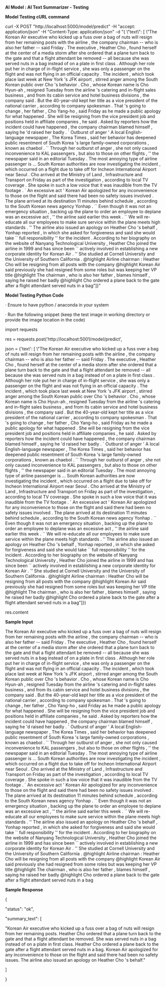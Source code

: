 
**AI Model : AI Text Summarizer - Testing**

**Model Testing cURL command**

curl -X POST "http://localhost:5000/model/predict" -H "accept: application/json" -H "Content-Type: application/json" -d "{ \\"text\\": \[ \\"The Korean Air executive who kicked up a fuss over a bag of nuts will resign from her remaining posts with the airline , the company chairman -- who is also her father -- said Friday . The executive , Heather Cho , found herself at the center of a media storm after she ordered that a plane turn back to the gate and that a flight attendant be removed -- all because she was served nuts in a bag instead of on a plate in first class . Although her role put her in charge of in-flight service , she was only a passenger on the flight and was not flying in an official capacity . The incident , which took place last week at New York 's JFK airport , stirred anger among the South Korean public over Cho 's behavior . Cho , whose Korean name is Cho Hyun-ah , resigned Tuesday from the airline 's catering and in-flight sales business , and from its cabin service and hotel business divisions , the company said . But the 40-year-old kept her title as a vice president of the national carrier , according to company spokesman . That 's going to change , her father , Cho Yang-ho , said Friday as he made a public apology for what happened . She will be resigning from the vice president job and positions held in affiliate companies , he said . Asked by reporters how the incident could have happened , the company chairman blamed himself , saying he 'd raised her badly . \` Outburst of anger ' A local English-language newspaper , The Korea Times , said her behavior has deepened public resentment of South Korea 's large family-owned corporations , known as chaebol . \`\` Through her outburst of anger , she not only caused inconvenience to KAL passengers , but also to those on other flights , '' the newspaper said in an editorial Tuesday . The most annoying type of airline passenger is ... South Korean authorities are now investigating the incident , which occurred on a flight due to take off for Incheon International Airport near Seoul . Cho arrived at the Ministry of Land , Infrastructure and Transport on Friday as part of the investigation , according to local TV coverage . She spoke in such a low voice that it was inaudible from the TV footage . \` An excessive act ' Korean Air apologized for any inconvenience to those on the flight and said there had been no safety issues involved . The plane arrived at its destination 11 minutes behind schedule , according to the South Korean news agency Yonhap . \`\` Even though it was not an emergency situation , backing up the plane to order an employee to deplane was an excessive act , '' the airline said earlier this week . \`\` We will re-educate all our employees to make sure service within the plane meets high standards . '' The airline also issued an apology on Heather Cho 's behalf , Yonhap reported , in which she asked for forgiveness and said she would take \`\` full responsibility '' for the incident . According to her biography on the website of Nanyang Technological University , Heather Cho joined the airline in 1999 and has since been \`\` actively involved in establishing a new corporate identity for Korean Air . '' She studied at Cornell University and the University of Southern California . @highlight Airline chairman : Heather Cho will be resigning from all posts with the company @highlight Korean Air said previously she had resigned from some roles but was keeping her VP title @highlight The chairman , who is also her father , blames himself , saying he raised her badly @highlight Cho ordered a plane back to the gate after a flight attendant served nuts in a bag"\]}"

**Model Testing Python Code**

· Ensure to have python / anaconda in your system

· Run the following snippet (keep the test image in working directory or provide the image location in the code)

import requests

res = requests.post('http://localhost:5001/model/predict',

 json = {'text': \[ \\"The Korean Air executive who kicked up a fuss over a bag of nuts will resign from her remaining posts with the airline , the company chairman -- who is also her father -- said Friday . The executive , Heather Cho , found herself at the center of a media storm after she ordered that a plane turn back to the gate and that a flight attendant be removed -- all because she was served nuts in a bag instead of on a plate in first class . Although her role put her in charge of in-flight service , she was only a passenger on the flight and was not flying in an official capacity . The incident , which took place last week at New York 's JFK airport , stirred anger among the South Korean public over Cho 's behavior . Cho , whose Korean name is Cho Hyun-ah , resigned Tuesday from the airline 's catering and in-flight sales business , and from its cabin service and hotel business divisions , the company said . But the 40-year-old kept her title as a vice president of the national carrier , according to company spokesman . That 's going to change , her father , Cho Yang-ho , said Friday as he made a public apology for what happened . She will be resigning from the vice president job and positions held in affiliate companies , he said . Asked by reporters how the incident could have happened , the company chairman blamed himself , saying he 'd raised her badly . \` Outburst of anger ' A local English-language newspaper , The Korea Times , said her behavior has deepened public resentment of South Korea 's large family-owned corporations , known as chaebol . \`\` Through her outburst of anger , she not only caused inconvenience to KAL passengers , but also to those on other flights , '' the newspaper said in an editorial Tuesday . The most annoying type of airline passenger is ... South Korean authorities are now investigating the incident , which occurred on a flight due to take off for Incheon International Airport near Seoul . Cho arrived at the Ministry of Land , Infrastructure and Transport on Friday as part of the investigation , according to local TV coverage . She spoke in such a low voice that it was inaudible from the TV footage . \` An excessive act ' Korean Air apologized for any inconvenience to those on the flight and said there had been no safety issues involved . The plane arrived at its destination 11 minutes behind schedule , according to the South Korean news agency Yonhap . \`\` Even though it was not an emergency situation , backing up the plane to order an employee to deplane was an excessive act , '' the airline said earlier this week . \`\` We will re-educate all our employees to make sure service within the plane meets high standards . '' The airline also issued an apology on Heather Cho 's behalf , Yonhap reported , in which she asked for forgiveness and said she would take \`\` full responsibility '' for the incident . According to her biography on the website of Nanyang Technological University , Heather Cho joined the airline in 1999 and has since been \`\` actively involved in establishing a new corporate identity for Korean Air . '' She studied at Cornell University and the University of Southern California . @highlight Airline chairman : Heather Cho will be resigning from all posts with the company @highlight Korean Air said previously she had resigned from some roles but was keeping her VP title @highlight The chairman , who is also her father , blames himself , saying he raised her badly @highlight Cho ordered a plane back to the gate after a flight attendant served nuts in a bag"\]})

res.content  
  

**Sample Input**

The Korean Air executive who kicked up a fuss over a bag of nuts will resign from her remaining posts with the airline , the company chairman -- who is also her father -- said Friday . The executive , Heather Cho , found herself at the center of a media storm after she ordered that a plane turn back to the gate and that a flight attendant be removed -- all because she was served nuts in a bag instead of on a plate in first class . Although her role put her in charge of in-flight service , she was only a passenger on the flight and was not flying in an official capacity . The incident , which took place last week at New York 's JFK airport , stirred anger among the South Korean public over Cho 's behavior . Cho , whose Korean name is Cho Hyun-ah , resigned Tuesday from the airline 's catering and in-flight sales business , and from its cabin service and hotel business divisions , the company said . But the 40-year-old kept her title as a vice president of the national carrier , according to company spokesman . That 's going to change , her father , Cho Yang-ho , said Friday as he made a public apology for what happened . She will be resigning from the vice president job and positions held in affiliate companies , he said . Asked by reporters how the incident could have happened , the company chairman blamed himself , saying he 'd raised her badly . \` Outburst of anger ' A local English-language newspaper , The Korea Times , said her behavior has deepened public resentment of South Korea 's large family-owned corporations , known as chaebol . \`\` Through her outburst of anger , she not only caused inconvenience to KAL passengers , but also to those on other flights , '' the newspaper said in an editorial Tuesday . The most annoying type of airline passenger is ... South Korean authorities are now investigating the incident , which occurred on a flight due to take off for Incheon International Airport near Seoul . Cho arrived at the Ministry of Land , Infrastructure and Transport on Friday as part of the investigation , according to local TV coverage . She spoke in such a low voice that it was inaudible from the TV footage . \` An excessive act ' Korean Air apologized for any inconvenience to those on the flight and said there had been no safety issues involved . The plane arrived at its destination 11 minutes behind schedule , according to the South Korean news agency Yonhap . \`\` Even though it was not an emergency situation , backing up the plane to order an employee to deplane was an excessive act , '' the airline said earlier this week . \`\` We will re-educate all our employees to make sure service within the plane meets high standards . '' The airline also issued an apology on Heather Cho 's behalf , Yonhap reported , in which she asked for forgiveness and said she would take \`\` full responsibility '' for the incident . According to her biography on the website of Nanyang Technological University , Heather Cho joined the airline in 1999 and has since been \`\` actively involved in establishing a new corporate identity for Korean Air . '' She studied at Cornell University and the University of Southern California . @highlight Airline chairman : Heather Cho will be resigning from all posts with the company @highlight Korean Air said previously she had resigned from some roles but was keeping her VP title @highlight The chairman , who is also her father , blames himself , saying he raised her badly @highlight Cho ordered a plane back to the gate after a flight attendant served nuts in a bag

**Sample Response**

{

 "status": "ok",

 "summary\_text": \[

 "Korean Air executive who kicked up a fuss over a bag of nuts will resign from her remaining posts. Heather Cho ordered that a plane turn back to the gate and that a flight attendant be removed. She was served nuts in a bag instead of on a plate in first class. Heather Cho ordered a plane back to the gate after a flight attendant served nuts in a bag. Korean Air apologized for any inconvenience to those on the flight and said there had been no safety issues. The airline also issued an apology on Heather Cho 's behalf."

 \]

}